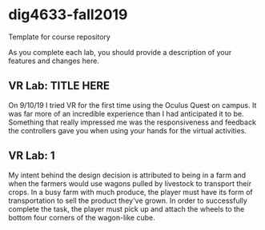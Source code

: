 # dig4633-fall2019
Template for course repository

As you complete each lab, you should provide a description of your features and changes here.

## VR Lab: TITLE HERE

On 9/10/19 I tried VR for the first time using the Oculus Quest on campus. It was far more of an incredible experience than I had anticipated it to be. Something that really impressed me was the responsiveness and feedback the controllers gave you when using your hands for the virtual activities.

## VR Lab: 1

My intent behind the design decision is attributed to being in a farm and when the farmers would use wagons pulled by livestock to transport their crops. In a busy farm with much produce, the player must have its form of transportation to sell the product they've grown. In order to successfully complete the task, the player must pick up and attach the wheels to the bottom four corners of the wagon-like cube.
